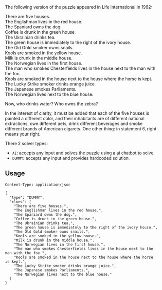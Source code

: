 The following version of the puzzle appeared in Life International in 1962:

There are five houses.  
The Englishman lives in the red house.  
The Spaniard owns the dog.  
Coffee is drunk in the green house.  
The Ukrainian drinks tea.  
The green house is immediately to the right of the ivory house.  
The Old Gold smoker owns snails.  
Kools are smoked in the yellow house.  
Milk is drunk in the middle house.  
The Norwegian lives in the first house.  
The man who smokes Chesterfields lives in the house next to the man with the fox.  
Kools are smoked in the house next to the house where the horse is kept.  
The Lucky Strike smoker drinks orange juice.  
The Japanese smokes Parliaments.  
The Norwegian lives next to the blue house.

Now, who drinks water? Who owns the zebra?

In the interest of clarity, it must be added that each of the five houses is painted a different color, and their
inhabitants are of different national extractions, own different pets, drink different beverages and smoke different
brands of American cigarets. One other thing: in statement 6, right means your right.

There 2 solver types:

- `AI`: accepts any input and solves the puzzle using a ai chatbot to solve.
- `DUMMY`: accepts any input and provides hardcoded solution.

## Usage

```POST http://localhost:8080/zebra/solve
Content-Type: application/json

{
  "type": "DUMMY",
  "clues": [
    "There are five houses.",
    "The Englishman lives in the red house.",
    "The Spaniard owns the dog.",
    "Coffee is drunk in the green house.",
    "The Ukrainian drinks tea.",
    "The green house is immediately to the right of the ivory house.",
    "The Old Gold smoker owns snails.",
    "Kools are smoked in the yellow house.",
    "Milk is drunk in the middle house.",
    "The Norwegian lives in the first house.",
    "The man who smokes Chesterfields lives in the house next to the man with the fox.",
    "Kools are smoked in the house next to the house where the horse is kept.",
    "The Lucky Strike smoker drinks orange juice.",
    "The Japanese smokes Parliaments.",
    "The Norwegian lives next to the blue house."
  ]
}
```